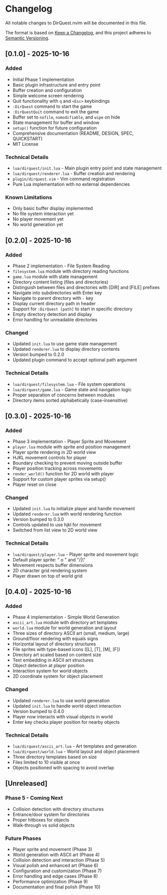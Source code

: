 # Changelog

All notable changes to DirQuest.nvim will be documented in this file.

The format is based on [Keep a Changelog](https://keepachangelog.com/en/1.0.0/),
and this project adheres to [Semantic Versioning](https://semver.org/spec/v2.0.0.html).

## [0.1.0] - 2025-10-16

### Added
- Initial Phase 1 implementation
- Basic plugin infrastructure and entry point
- Buffer creation and configuration
- Simple welcome screen rendering
- Quit functionality with `q` and `<Esc>` keybindings
- `:DirQuest` command to start the game
- `:DirQuestQuit` command to exit the game
- Buffer set to `nofile`, `nomodifiable`, and `wipe` on hide
- State management for buffer and window
- `setup()` function for future configuration
- Comprehensive documentation (README, DESIGN, SPEC, QUICKSTART)
- MIT License

### Technical Details
- `lua/dirquest/init.lua` - Main plugin entry point and state management
- `lua/dirquest/renderer.lua` - Buffer creation and rendering
- `plugin/dirquest.vim` - Vim command registration
- Pure Lua implementation with no external dependencies

### Known Limitations
- Only basic buffer display implemented
- No file system interaction yet
- No player movement yet
- No world generation yet

## [0.2.0] - 2025-10-16

### Added
- Phase 2 implementation - File System Reading
- `filesystem.lua` module with directory reading functions
- `game.lua` module with state management
- Directory content listing (files and directories)
- Distinguish between files and directories with [DIR] and [FILE] prefixes
- Navigate into subdirectories with Enter key
- Navigate to parent directory with `-` key
- Display current directory path in header
- Support for `:DirQuest [path]` to start in specific directory
- Empty directory detection and display
- Error handling for unreadable directories

### Changed
- Updated `init.lua` to use game state management
- Updated `renderer.lua` to display directory contents
- Version bumped to 0.2.0
- Updated plugin command to accept optional path argument

### Technical Details
- `lua/dirquest/filesystem.lua` - File system operations
- `lua/dirquest/game.lua` - Game state and navigation logic
- Proper separation of concerns between modules
- Directory items sorted alphabetically (case-insensitive)

## [0.3.0] - 2025-10-16

### Added
- Phase 3 implementation - Player Sprite and Movement
- `player.lua` module with sprite and position management
- Player sprite rendering in 2D world view
- HJKL movement controls for player
- Boundary checking to prevent moving outside buffer
- Player position tracking across movements
- `render_world()` function for 2D world with player
- Support for custom player sprites via setup()
- Player reset on close

### Changed
- Updated `init.lua` to initialize player and handle movement
- Updated `renderer.lua` with world rendering function
- Version bumped to 0.3.0
- Controls updated to use hjkl for movement
- Switched from list view to 2D world view

### Technical Details
- `lua/dirquest/player.lua` - Player sprite and movement logic
- Default player sprite: " o " and "/|\\"
- Movement respects buffer dimensions
- 2D character grid rendering system
- Player drawn on top of world grid

## [0.4.0] - 2025-10-16

### Added
- Phase 4 implementation - Simple World Generation
- `ascii_art.lua` module with directory art templates
- `world.lua` module for world generation and layout
- Three sizes of directory ASCII art (small, medium, large)
- Ground/floor rendering with equals signs
- Horizontal layout of directory structures
- File sprites with type-based icons ([L], [T], [M], [F])
- Directory art scaled based on content size
- Text embedding in ASCII art structures
- Object detection at player position
- Interaction system for world objects
- 2D coordinate system for object placement

### Changed
- Updated `renderer.lua` to use world generation
- Updated `init.lua` to handle world object interaction
- Version bumped to 0.4.0
- Player now interacts with visual objects in world
- Enter key checks player position for nearby objects

### Technical Details
- `lua/dirquest/ascii_art.lua` - Art templates and generation
- `lua/dirquest/world.lua` - World layout and object placement
- Three directory templates based on size
- Files limited to 10 visible at once
- Objects positioned with spacing to avoid overlap

## [Unreleased]

### Phase 5 - Coming Next
- Collision detection with directory structures
- Entrance/door system for directories
- Proper hitboxes for objects
- Walk-through vs solid objects

### Future Phases
- Player sprite and movement (Phase 3)
- World generation with ASCII art (Phase 4)
- Collision detection and interaction (Phase 5)
- Visual polish and enhanced art (Phase 6)
- Configuration and customization (Phase 7)
- Error handling and edge cases (Phase 8)
- Performance optimization (Phase 9)
- Documentation and final polish (Phase 10)
